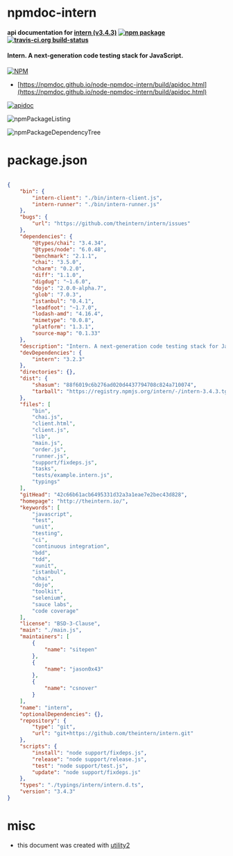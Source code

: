 # npmdoc-intern

#### api documentation for  [intern (v3.4.3)](http://theintern.io/)  [![npm package](https://img.shields.io/npm/v/npmdoc-intern.svg?style=flat-square)](https://www.npmjs.org/package/npmdoc-intern) [![travis-ci.org build-status](https://api.travis-ci.org/npmdoc/node-npmdoc-intern.svg)](https://travis-ci.org/npmdoc/node-npmdoc-intern)

#### Intern. A next-generation code testing stack for JavaScript.

[![NPM](https://nodei.co/npm/intern.png?downloads=true&downloadRank=true&stars=true)](https://www.npmjs.com/package/intern)

- [https://npmdoc.github.io/node-npmdoc-intern/build/apidoc.html](https://npmdoc.github.io/node-npmdoc-intern/build/apidoc.html)

[![apidoc](https://npmdoc.github.io/node-npmdoc-intern/build/screenCapture.buildCi.browser.%252Ftmp%252Fbuild%252Fapidoc.html.png)](https://npmdoc.github.io/node-npmdoc-intern/build/apidoc.html)

![npmPackageListing](https://npmdoc.github.io/node-npmdoc-intern/build/screenCapture.npmPackageListing.svg)

![npmPackageDependencyTree](https://npmdoc.github.io/node-npmdoc-intern/build/screenCapture.npmPackageDependencyTree.svg)



# package.json

```json

{
    "bin": {
        "intern-client": "./bin/intern-client.js",
        "intern-runner": "./bin/intern-runner.js"
    },
    "bugs": {
        "url": "https://github.com/theintern/intern/issues"
    },
    "dependencies": {
        "@types/chai": "3.4.34",
        "@types/node": "6.0.48",
        "benchmark": "2.1.1",
        "chai": "3.5.0",
        "charm": "0.2.0",
        "diff": "1.1.0",
        "digdug": "~1.6.0",
        "dojo": "2.0.0-alpha.7",
        "glob": "7.0.3",
        "istanbul": "0.4.1",
        "leadfoot": "~1.7.0",
        "lodash-amd": "4.16.4",
        "mimetype": "0.0.8",
        "platform": "1.3.1",
        "source-map": "0.1.33"
    },
    "description": "Intern. A next-generation code testing stack for JavaScript.",
    "devDependencies": {
        "intern": "3.2.3"
    },
    "directories": {},
    "dist": {
        "shasum": "88f6019c6b276ad020d4437794708c824a710074",
        "tarball": "https://registry.npmjs.org/intern/-/intern-3.4.3.tgz"
    },
    "files": [
        "bin",
        "chai.js",
        "client.html",
        "client.js",
        "lib",
        "main.js",
        "order.js",
        "runner.js",
        "support/fixdeps.js",
        "tasks",
        "tests/example.intern.js",
        "typings"
    ],
    "gitHead": "42c66b61acb6495331d32a3a1eae7e2bec43d828",
    "homepage": "http://theintern.io/",
    "keywords": [
        "javascript",
        "test",
        "unit",
        "testing",
        "ci",
        "continuous integration",
        "bdd",
        "tdd",
        "xunit",
        "istanbul",
        "chai",
        "dojo",
        "toolkit",
        "selenium",
        "sauce labs",
        "code coverage"
    ],
    "license": "BSD-3-Clause",
    "main": "./main.js",
    "maintainers": [
        {
            "name": "sitepen"
        },
        {
            "name": "jason0x43"
        },
        {
            "name": "csnover"
        }
    ],
    "name": "intern",
    "optionalDependencies": {},
    "repository": {
        "type": "git",
        "url": "git+https://github.com/theintern/intern.git"
    },
    "scripts": {
        "install": "node support/fixdeps.js",
        "release": "node support/release.js",
        "test": "node support/test.js",
        "update": "node support/fixdeps.js"
    },
    "types": "./typings/intern/intern.d.ts",
    "version": "3.4.3"
}
```



# misc
- this document was created with [utility2](https://github.com/kaizhu256/node-utility2)
